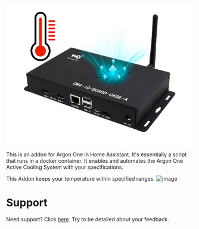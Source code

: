 ![image](https://raw.githubusercontent.com/miky90/HassOSCM4ioBoard/main/gitResources/cm4ioboard.jpg)

This is an addon for Argon One in Home Assistant.
It's essentially a script that runs in a docker container.
It enables and automates the Argon One Active Cooling System with your specifications.

This Addon keeps your temperature within specified ranges.
![image](https://raw.githubusercontent.com/miky90/HassOSCM4ioBoard/main/gitResources/FanRangeExplaination.png)

# Support

Need support? Click [here](https://github.com/miky90/HassOSCM4ioBoard/issues).
Try to be detailed about your feedback.
